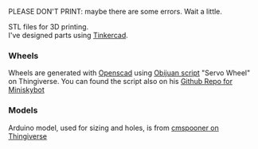 PLEASE DON'T PRINT: maybe there are some errors. Wait a little.  

STL files for 3D printing.  
I've designed parts using [Tinkercad](https://www.tinkercad.com/).  
  
### Wheels  
Wheels are generated with [Openscad](https://www.openscad.org/) using [Obijuan script](https://www.thingiverse.com/thing:19940) "Servo Wheel" on Thingiverse. You can found the script also on his [Github Repo for Miniskybot](https://github.com/Obijuan/Miniskybot/)

### Models
Arduino model, used for sizing and holes, is from [cmspooner on Thingiverse](https://www.openscad.org/)
